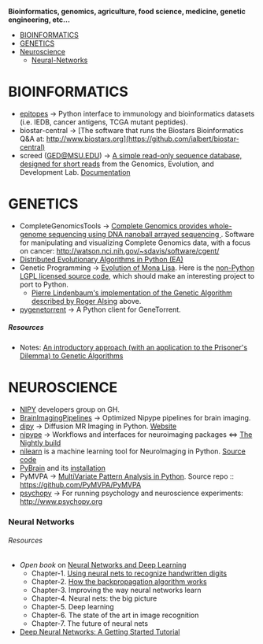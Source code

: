 **Bioinformatics, genomics, agriculture, food science, medicine, genetic engineering, etc...**

* [BIOINFORMATICS](#bioinformatics)
* [GENETICS](#genetics)
* [Neuroscience](#neuroscience)
   * [Neural-Networks](#neural-networks)
   
   
# BIOINFORMATICS
* [epitopes](https://github.com/hammerlab/epitopes) → Python interface to immunology and bioinformatics datasets (i.e. IEDB, cancer antigens, TCGA mutant peptides).
* biostar-central → [The software that runs the Biostars Bioinformatics Q&A at: http://www.biostars.org](https://github.com/ialbert/biostar-central)
* screed (GED@MSU.EDU) → [A simple read-only sequence database, designed for short reads](https://github.com/ged-lab/screed) from the Genomics, Evolution, and Development Lab. [Documentation](http://readthedocs.org/docs/screed/en/latest/)



# GENETICS
* CompleteGenomicsTools → [Complete Genomics provides whole-genome sequencing using DNA nanoball arrayed sequencing ](https://github.com/seandavi/CompleteGenomicsTools). Software for manipulating and visualizing Complete Genomics data, with a focus on cancer: http://watson.nci.nih.gov/~sdavis/software/cgent/
* [Distributed Evolutionary Algorithms in Python (EA)](http://code.google.com/p/deap/)
* Genetic Programming → [Evolution of Mona Lisa](http://rogeralsing.com/2008/12/07/genetic-programming-evolution-of-mona-lisa/). Here is the [non-Python LGPL licensed source code](http://code.google.com/p/alsing/downloads/list), which should make an interesting project to port to Python. 
   * [Pierre Lindenbaum's implementation of the Genetic Algorithm described by Roger Alsing](http://plindenbaum.blogspot.in/2008/12/random-notes-2008-12.html) above.
* [pygenetorrent](https://github.com/hammer/pygenetorrent) → A Python client for GeneTorrent.

##### Resources
* Notes: [An introductory approach (with an application to the Prisoner's Dilemma) to Genetic Algorithms](http://www2.econ.iastate.edu/tesfatsi/holland.gaintro.htm)


# NEUROSCIENCE
* [NIPY](https://github.com/nipy) developers group on GH.
* [BrainImagingPipelines](https://github.com/INCF/BrainImagingPipelines) → Optimized Nipype pipelines for brain imaging.
* [dipy](https://github.com/nipy/dipy) → Diffusion MR Imaging in Python. [Website](http://dipy.org)
* [nipype](https://github.com/nipy/nipype) → Workflows and interfaces for neuroimaging packages <=> [The Nightly build](http://www.mit.edu/~satra/nipype-nightly/)
* [nilearn](http://nilearn.github.io) is a machine learning tool for NeuroImaging in Python. [Source code](https://github.com/nilearn/nilearn)
* [PyBrain](http://pybrain.org) and its [installation](https://github.com/pybrain/pybrain/wiki/installation)
* PyMVPA → [MultiVariate Pattern Analysis in Python](http://www.pymvpa.org). Source repo :: https://github.com/PyMVPA/PyMVPA
* [psychopy](https://github.com/psychopy/psychopy) → For running psychology and neuroscience experiments: http://www.psychopy.org


### Neural Networks

###### Resources
* _Open book_ on [Neural Networks and Deep Learning](http://neuralnetworksanddeeplearning.com/)
   * Chapter-1. [Using neural nets to recognize handwritten digits](http://neuralnetworksanddeeplearning.com/chap1.html)
   * Chapter-2. [How the backpropagation algorithm works](http://neuralnetworksanddeeplearning.com/chap2.html)
   * Chapter-3. Improving the way neural networks learn
   * Chapter-4. Neural nets: the big picture
   * Chapter-5. Deep learning
   * Chapter-6. The state of the art in image recognition
   * Chapter-7. The future of neural nets
* [Deep Neural Networks: A Getting Started Tutorial](http://www.visualstudiomagazine.com/articles/2014/06/01/deep-neural-networks.aspx)   

